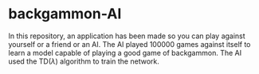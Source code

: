 # backgammon-AI
In this repository, an application has been made so you can play against yourself or a friend or an AI. The AI played 100000 games against itself to learn a model capable of playing a good game of backgammon. The AI used the TD($\lambda$) algorithm to train the network.
